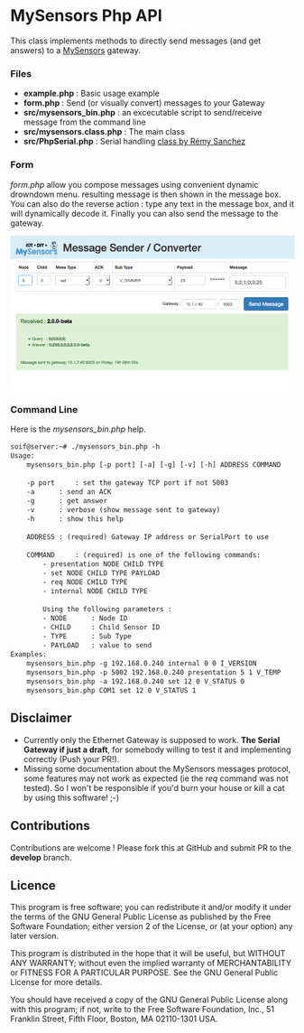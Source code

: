 # MySensors Php API

This class implements methods to directly send messages (and get answers) to a [MySensors](http://www.mysensors.org) gateway.


### Files
- **example.php** : Basic usage example
- **form.php** : Send (or visually convert) messages to your Gateway
- **src/mysensors_bin.php** : an excecutable script to send/receive message from the command line
- **src/mysensors.class.php** : The main class
- **src/PhpSerial.php** : Serial handling [class by Rémy Sanchez](https://github.com/Xowap/PHP-Serial/)


### Form
*form.php* allow you compose messages using convenient dynamic drowndown menu. resulting message is then shown in the message box.
You can also do the reverse action : type any text in the message box, and it will dynamically decode it.
Finally  you can also send the message to the gateway.

![Form screenshot](/images/form.png)


### Command Line
Here is the *mysensors_bin.php* help.

	soif@server:~# ./mysensors_bin.php -h
	Usage: 
		mysensors_bin.php [-p port] [-a] [-g] [-v] [-h] ADDRESS COMMAND
	
		-p port 	: set the gateway TCP port if not 5003
		-a		: send an ACK
		-g 		: get answer
		-v 		: verbose (show message sent to gateway)
		-h 		: show this help
	
		ADDRESS	: (required) Gateway IP address or SerialPort to use

		COMMAND		: (required) is one of the following commands:
			- presentation NODE CHILD TYPE
			- set NODE CHILD TYPE PAYLOAD
			- req NODE CHILD TYPE
			- internal NODE CHILD TYPE

			Using the following parameters :
			- NODE 		: Node ID
			- CHILD		: Child Sensor ID
			- TYPE		: Sub Type
			- PAYLOAD	: value to send
	Examples:
		mysensors_bin.php -g 192.168.0.240 internal 0 0 I_VERSION
		mysensors_bin.php -p 5002 192.168.0.240 presentation 5 1 V_TEMP
		mysensors_bin.php -a 192.168.0.240 set 12 0 V_STATUS 0	
		mysensors_bin.php COM1 set 12 0 V_STATUS 1	


## Disclaimer
- Currently only the Ethernet Gateway is supposed to work. **The Serial Gateway if just a draft**, for somebody willing to test it and implementing correctly (Push  your PR!).
- Missing some documentation about the MySensors messages protocol, some features may not work as expected (ie the *req* command was not tested). So I won't be responsible if you'd burn your house or kill a cat by using this software! ;-)


## Contributions
Contributions are welcome ! Please fork this at GitHub and submit PR to the **develop** branch.


## Licence

This program is free software; you can redistribute it and/or modify it under the terms of the GNU General Public License as published by the Free Software Foundation; either version 2 of the License, or (at your option) any later version.

This program is distributed in the hope that it will be useful, but WITHOUT ANY WARRANTY; without even the implied warranty of MERCHANTABILITY or FITNESS FOR A PARTICULAR PURPOSE.  See the GNU General Public License for more details.

You should have received a copy of the GNU General Public License along with this program; if not, write to the Free Software Foundation, Inc., 51 Franklin Street, Fifth Floor, Boston, MA 02110-1301 USA.

